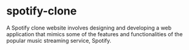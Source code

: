 # spotify-clone
A Spotify clone website involves designing and developing a web application that mimics some of the features and functionalities of the popular music streaming service, Spotify. 
